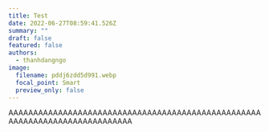 ```yaml
---
title: Test
date: 2022-06-27T08:59:41.526Z
summary: ""
draft: false
featured: false
authors:
  - thanhdangngo
image:
  filename: pddj6zdd5d991.webp
  focal_point: Smart
  preview_only: false
---
```

AAAAAAAAAAAAAAAAAAAAAAAAAAAAAAAAAAAAAAAAAAAAAAAAAAAAAAAAAAAAAAAAAAAAAAAAAAAA
